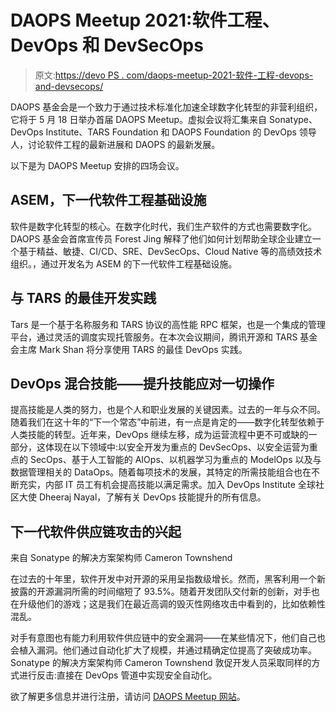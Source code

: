 # DAOPS Meetup 2021:软件工程、DevOps 和 DevSecOps

> 原文:[https://devo PS . com/daops-meetup-2021-软件-工程-devops-and-devsecops/](https://devops.com/daops-meetup-2021-software-engineering-devops-and-devsecops/)

DAOPS 基金会是一个致力于通过技术标准化加速全球数字化转型的非营利组织，它将于 5 月 18 日举办首届 DAOPS Meetup。虚拟会议将汇集来自 Sonatype、DevOps Institute、TARS Foundation 和 DAOPS Foundation 的 DevOps 领导人，讨论软件工程的最新进展和 DAOPS 的最新发展。

以下是为 DAOPS Meetup 安排的四场会议。

## **ASEM，下一代软件工程基础设施**

软件是数字化转型的核心。在数字化时代，我们生产软件的方式也需要数字化。DAOPS 基金会首席宣传员 Forest Jing 解释了他们如何计划帮助全球企业建立一个基于精益、敏捷、CI/CD、SRE、DevSecOps、Cloud Native 等的高绩效技术组织。，通过开发名为 ASEM 的下一代软件工程基础设施。

## **与 TARS 的最佳开发实践**

Tars 是一个基于名称服务和 TARS 协议的高性能 RPC 框架，也是一个集成的管理平台，通过灵活的调度实现托管服务。在本次会议期间，腾讯开源和 TARS 基金会主席 Mark Shan 将分享使用 TARS 的最佳 DevOps 实践。

## **DevOps 混合技能——提升技能应对一切操作**

提高技能是人类的努力，也是个人和职业发展的关键因素。过去的一年与众不同。随着我们在这十年的“下一个常态”中前进，有一点是肯定的——数字化转型依赖于人类技能的转型。近年来，DevOps 继续左移，成为运营流程中更不可或缺的一部分，这体现在以下领域中:以安全开发为重点的 DevSecOps、以安全运营为重点的 SecOps、基于人工智能的 AIOps、以机器学习为重点的 ModelOps 以及与数据管理相关的 DataOps。随着每项技术的发展，其特定的所需技能组合也在不断充实，内部 IT 员工有机会提高技能以满足需求。加入 DevOps Institute 全球社区大使 Dheeraj Nayal，了解有关 DevOps 技能提升的所有信息。

## **下一代软件供应链攻击的兴起**

来自 Sonatype 的解决方案架构师 Cameron Townshend

在过去的十年里，软件开发中对开源的采用呈指数级增长。然而，黑客利用一个新披露的开源漏洞所需的时间缩短了 93.5%。随着开发团队交付新的创新，对手也在升级他们的游戏；这是我们在最近高调的毁灭性网络攻击中看到的，比如依赖性混乱。

对手有意图也有能力利用软件供应链中的安全漏洞——在某些情况下，他们自己也会植入漏洞。他们通过自动化扩大了规模，并通过精确定位提高了突破成功率。Sonatype 的解决方案架构师 Cameron Townshend 敦促开发人员采取同样的方式进行反击:直接在 DevOps 管道中实现安全自动化。

欲了解更多信息并进行注册，请访问 [DAOPS Meetup 网站](https://www.meetup.com/daops-meetup-tribune/events/277848307/)。